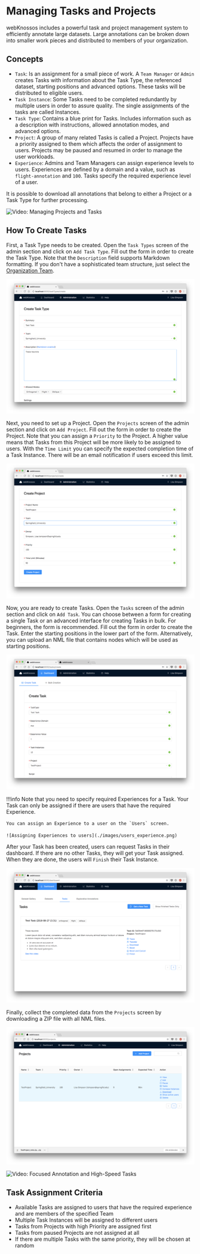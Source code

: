 # Managing Tasks and Projects

webKnossos includes a powerful task and project management system to efficiently annotate large datasets. Large annotations can be broken down into smaller work pieces and distributed to members of your organization. 

## Concepts

- `Task`: Is an assignment for a small piece of work. A `Team Manager` or `Admin` creates Tasks with information about the Task Type, the referenced dataset, starting positions and advanced options. These tasks will be distributed to eligible users. 
- `Task Instance`: Some Tasks need to be completed redundantly by multiple users in order to assure quality. The single assignments of the tasks are called Instances.
- `Task Type`: Contains a blue print for Tasks. Includes information such as a description with instructions, allowed annotation modes, and advanced options.
- `Project`: A group of many related Tasks is called a Project. Projects have a priority assigned to them which affects the order of assignment to users. Projects may be paused and resumed in order to manage the user workloads.
- `Experience`: Admins and Team Managers can assign experience levels to users. Experiences are defined by a domain and a value, such as `flight-annotation` and `100`. Tasks specify the required experience level of a user.

It is possible to download all annotations that belong to either a Project or a Task Type for further processing.

![Video: Managing Projects and Tasks](https://www.youtube.com/watch?v=YC4vaia6MkY)

## How To Create Tasks

First, a Task Type needs to be created.
Open the `Task Types` screen of the admin section and click on `Add Task Type`.
Fill out the form in order to create the Task Type.
Note that the `Description` field supports Markdown formatting.
If you don't have a sophisticated team structure, just select the [Organization Team](./users.md#organizations).

![Create a Task Type](./images/tasks_tasktype.png)

Next, you need to set up a Project.
Open the `Projects` screen of the admin section and click on `Add Project`.
Fill out the form in order to create the Project.
Note that you can assign a `Priority` to the Project.
A higher value means that Tasks from this Project will be more likely to be assigned to users.
With the `Time Limit` you can specify the expected completion time of a Task Instance.
There will be an email notification if users exceed this limit.

![Create a Project](./images/tasks_project.png)

Now, you are ready to create Tasks.
Open the `Tasks` screen of the admin section and click on `Add Task`.
You can choose between a form for creating a single Task or an advanced interface for creating Tasks in bulk.
For beginners, the form is recommended.
Fill out the form in order to create the Task.
Enter the starting positions in the lower part of the form.
Alternatively, you can upload an NML file that contains nodes which will be used as starting positions.

![Create a Task](./images/tasks_task.png)

!!!info
    Note that you need to specify required Experiences for a Task. Your Task can only be assigned if there are users that have the required Experience.

    You can assign an Experience to a user on the `Users` screen.

    ![Assigning Experiences to users](./images/users_experience.png)

After your Task has been created, users can request Tasks in their dashboard.
If there are no other Tasks, they will get your Task assigned.
When they are done, the users will `Finish` their Task Instance.

![Requesting Tasks in the Dashboard](./images/dashboard_tasks.png)

Finally, collect the completed data from the `Projects` screen by downloading a ZIP file with all NML files.

![Download all Tasks of a Project](./images/tasks_download.png)

![Video: Focused Annotation and High-Speed Tasks](https://www.youtube.com/watch?v=2A3en7Kxl3M)

## Task Assignment Criteria

- Available Tasks are assigned to users that have the required experience and are members of the specified Team
- Multiple Task Instances will be assigned to different users
- Tasks from Projects with high Priority are assigned first
- Tasks from paused Projects are not assigned at all
- If there are multiple Tasks with the same priority, they will be chosen at random

